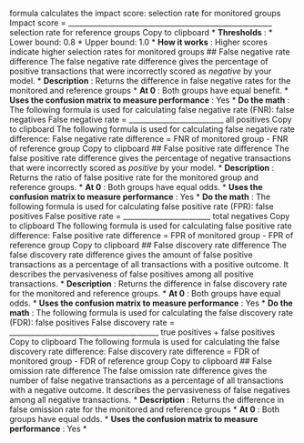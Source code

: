 formula calculates the impact score: selection rate for monitored groups Impact score = ________________________________________________________ selection rate for reference groups Copy to clipboard * **Thresholds** : * Lower bound: 0.8 * Upper bound: 1.0 * **How it works** : Higher scores indicate higher selection rates for monitored groups ## False negative rate difference[](/docs/en/cloud-paks/cp-data/5.0.x?topic=evaluations-fairness#false-negative-rate-difference "Copy to clipboard") The false negative rate difference gives the percentage of positive transactions that were incorrectly scored as _negative_ by your model. * **Description** : Returns the difference in false negative rates for the monitored and reference groups * **At 0** : Both groups have equal benefit. * **Uses the confusion matrix to measure performance** : Yes * **Do the math** : The following formula is used for calculating false negative rate (FNR): false negatives False negative rate = __________________________ all positives Copy to clipboard The following formula is used for calculating false negative rate difference: False negative rate difference = FNR of monitored group - FNR of reference group Copy to clipboard ## False positive rate difference[](/docs/en/cloud-paks/cp-data/5.0.x?topic=evaluations-fairness#false-positive-rate-difference "Copy to clipboard") The false positive rate difference gives the percentage of negative transactions that were incorrectly scored as _positive_ by your model. * **Description** : Returns the ratio of false positive rate for the monitored group and reference groups. * **At 0** : Both groups have equal odds. * **Uses the confusion matrix to measure performance** : Yes * **Do the math** : The following formula is used for calculating false positive rate (FPR): false positives False positive rate = ________________________ total negatives Copy to clipboard The following formula is used for calculating false positive rate difference: False positive rate difference = FPR of monitored group - FPR of reference group Copy to clipboard ## False discovery rate difference[](/docs/en/cloud-paks/cp-data/5.0.x?topic=evaluations-fairness#false-discovery-rate-difference "Copy to clipboard") The false discovery rate difference gives the amount of false positive transactions as a percentage of all transactions with a positive outcome. It describes the pervasiveness of false positives among all positive transactions. * **Description** : Returns the difference in false discovery rate for the monitored and reference groups. * **At 0** : Both groups have equal odds. * **Uses the confusion matrix to measure performance** : Yes * **Do the math** : The following formula is used for calculating the false discovery rate (FDR): false positives False discovery rate = _________________________________________ true positives + false positives Copy to clipboard The following formula is used for calculating the false discovery rate difference: False discovery rate difference = FDR of monitored group - FDR of reference group Copy to clipboard ## False omission rate difference[](/docs/en/cloud-paks/cp-data/5.0.x?topic=evaluations-fairness#false-omission-rate-difference "Copy to clipboard") The false omission rate difference gives the number of false negative transactions as a percentage of all transactions with a negative outcome. It describes the pervasiveness of false negatives among all negative transactions. * **Description** : Returns the difference in false omission rate for the monitored and reference groups * **At 0** : Both groups have equal odds. * **Uses the confusion matrix to measure performance** : Yes *